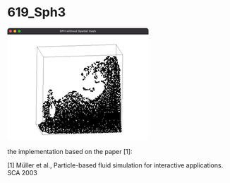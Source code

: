 # 619_Sph3
![](thumbnail.png)


the implementation based on the paper [1]:


[1] Müller et al., Particle-based fluid simulation for interactive applications. SCA 2003

